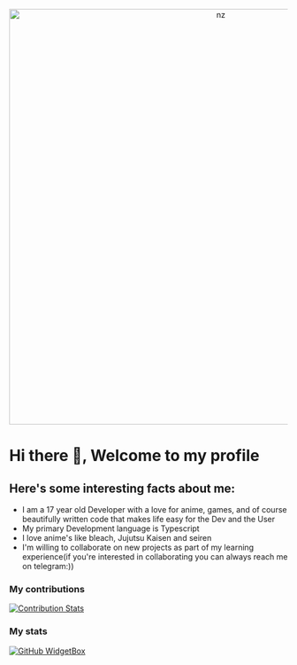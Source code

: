 <p align="center">
<img src="https://animemotivation.com/wp-content/uploads/2022/11/the-eminence-in-shadow-cid-shadow.jpg" alt="nz" width="750"/>
</p>

<h1>Hi there 👋, Welcome to my profile</h1>

## Here's some interesting facts about me:

- I am a 17 year old Developer with a love for anime, games, and of course beautifully written code that makes life easy for the Dev and the User
- My primary Development language is Typescript 
- I love anime's like bleach, Jujutsu Kaisen and seiren
- I'm willing to collaborate on new projects as part of my learning experience(if you're interested in collaborating you can always reach me on telegram:))

<!--
**Empty-sama/Empty-sama** is a ✨ _special_ ✨ repository because its `README.md` (this file) appears on your GitHub profile.

Here are some ideas to get you started:

- 🔭 I’m currently working on ...
- 🌱 I’m currently learning ...
- 👯 I’m looking to collaborate on ...
- 🤔 I’m looking for help with ...
- 💬 Ask me about ...
- 📫 How to reach me: ...
- 😄 Pronouns: ...
- ⚡ Fun fact: ...
-->
### My contributions
[![Contribution Stats](https://next-github-tau.vercel.app/api/card?username=Empty-sama)](https://github.com/AlenSaito1/next-github/)

### My stats
[![GitHub WidgetBox](https://github-widgetbox.vercel.app/api/profile?username=Empty-sama&data=followers,repositories,stars,commits&theme=darkmode)](https://github.com/Jurredr/github-widgetbox)
